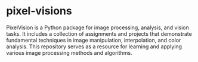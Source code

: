 # pixel-visions
PixelVision is a Python package for image processing, analysis, and vision tasks. It includes a collection of assignments and projects that demonstrate fundamental techniques in image manipulation, interpolation, and color analysis. This repository serves as a resource for learning and applying various image processing methods and algorithms.
